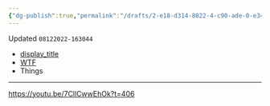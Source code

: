 ```yaml
---
{"dg-publish":true,"permalink":"/drafts/2-e18-d314-8022-4-c90-ade-0-e34-b5451-b7-e5/","dgHomeLink":true,"dgPassFrontmatter":false}
---
```


Updated `08122022-163044`

- [display_title](drafts://open?uuid=2E18D314-8022-4C90-ADE0-E34B5451B7E5)
- [WTF](https://davidblue.wtf/drafts/2E18D314-8022-4C90-ADE0-E34B5451B7E5.html)
- Things

---
https://youtu.be/7CllCwwEhOk?t=406